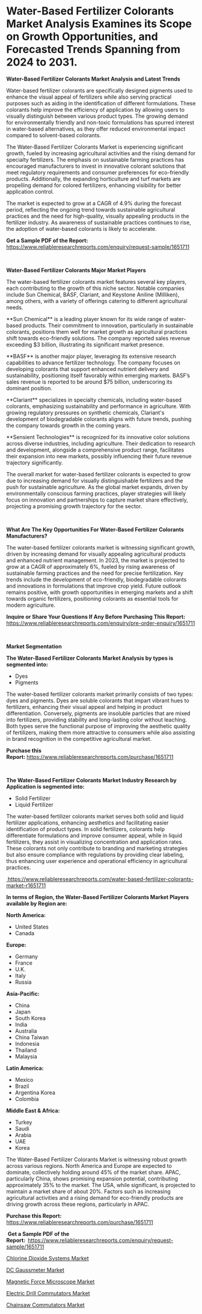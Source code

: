 <p><h1>Water-Based Fertilizer Colorants Market Analysis Examines its Scope on Growth Opportunities, and Forecasted Trends Spanning from 2024 to 2031.</h1></p><p><strong>Water-Based Fertilizer Colorants Market Analysis and Latest Trends</strong></p>
<p><p>Water-based fertilizer colorants are specifically designed pigments used to enhance the visual appeal of fertilizers while also serving practical purposes such as aiding in the identification of different formulations. These colorants help improve the efficiency of application by allowing users to visually distinguish between various product types. The growing demand for environmentally friendly and non-toxic formulations has spurred interest in water-based alternatives, as they offer reduced environmental impact compared to solvent-based colorants.</p><p>The Water-Based Fertilizer Colorants Market is experiencing significant growth, fueled by increasing agricultural activities and the rising demand for specialty fertilizers. The emphasis on sustainable farming practices has encouraged manufacturers to invest in innovative colorant solutions that meet regulatory requirements and consumer preferences for eco-friendly products. Additionally, the expanding horticulture and turf markets are propelling demand for colored fertilizers, enhancing visibility for better application control. </p><p>The market is expected to grow at a CAGR of 4.9% during the forecast period, reflecting the ongoing trend towards sustainable agricultural practices and the need for high-quality, visually appealing products in the fertilizer industry. As awareness of sustainable practices continues to rise, the adoption of water-based colorants is likely to accelerate.</p></p>
<p><strong>Get a Sample PDF of the Report:&nbsp;</strong> <a href="https://www.reliableresearchreports.com/enquiry/request-sample/1651711?utm_campaign=83&utm_medium=2&utm_source=Github&utm_content=ia&utm_term=18102024&utm_id=water-based-fertilizer-colorants">https://www.reliableresearchreports.com/enquiry/request-sample/1651711</a></p>
<p>&nbsp;</p>
<p><strong>Water-Based Fertilizer Colorants Major Market Players</strong></p>
<p><p>The water-based fertilizer colorants market features several key players, each contributing to the growth of this niche sector. Notable companies include Sun Chemical, BASF, Clariant, and Keystone Aniline (Milliken), among others, with a variety of offerings catering to different agricultural needs.</p><p>**Sun Chemical** is a leading player known for its wide range of water-based products. Their commitment to innovation, particularly in sustainable colorants, positions them well for market growth as agricultural practices shift towards eco-friendly solutions. The company reported sales revenue exceeding $3 billion, illustrating its significant market presence.</p><p>**BASF** is another major player, leveraging its extensive research capabilities to advance fertilizer technology. The company focuses on developing colorants that support enhanced nutrient delivery and sustainability, positioning itself favorably within emerging markets. BASF’s sales revenue is reported to be around $75 billion, underscoring its dominant position.</p><p>**Clariant** specializes in specialty chemicals, including water-based colorants, emphasizing sustainability and performance in agriculture. With growing regulatory pressures on synthetic chemicals, Clariant's development of biodegradable colorants aligns with future trends, pushing the company towards growth in the coming years.</p><p>**Sensient Technologies** is recognized for its innovative color solutions across diverse industries, including agriculture. Their dedication to research and development, alongside a comprehensive product range, facilitates their expansion into new markets, possibly influencing their future revenue trajectory significantly.</p><p>The overall market for water-based fertilizer colorants is expected to grow due to increasing demand for visually distinguishable fertilizers and the push for sustainable agriculture. As the global market expands, driven by environmentally conscious farming practices, player strategies will likely focus on innovation and partnerships to capture market share effectively, projecting a promising growth trajectory for the sector.</p></p>
<p>&nbsp;</p>
<p><strong>What Are The Key Opportunities For Water-Based Fertilizer Colorants Manufacturers?</strong></p>
<p><p>The water-based fertilizer colorants market is witnessing significant growth, driven by increasing demand for visually appealing agricultural products and enhanced nutrient management. In 2023, the market is projected to grow at a CAGR of approximately 6%, fueled by rising awareness of sustainable farming practices and the need for precise fertilization. Key trends include the development of eco-friendly, biodegradable colorants and innovations in formulations that improve crop yield. Future outlook remains positive, with growth opportunities in emerging markets and a shift towards organic fertilizers, positioning colorants as essential tools for modern agriculture.</p></p>
<p><strong>Inquire or Share Your Questions If Any Before Purchasing This Report:</strong> <a href="https://www.reliableresearchreports.com/enquiry/pre-order-enquiry/1651711?utm_campaign=83&utm_medium=2&utm_source=Github&utm_content=ia&utm_term=18102024&utm_id=water-based-fertilizer-colorants">https://www.reliableresearchreports.com/enquiry/pre-order-enquiry/1651711</a></p>
<p>&nbsp;</p>
<p><strong>Market Segmentation</strong></p>
<p><strong>The Water-Based Fertilizer Colorants Market Analysis by types is segmented into:</strong></p>
<p><ul><li>Dyes</li><li>Pigments</li></ul></p>
<p><p>The water-based fertilizer colorants market primarily consists of two types: dyes and pigments. Dyes are soluble colorants that impart vibrant hues to fertilizers, enhancing their visual appeal and helping in product differentiation. Conversely, pigments are insoluble particles that are mixed into fertilizers, providing stability and long-lasting color without leaching. Both types serve the functional purpose of improving the aesthetic quality of fertilizers, making them more attractive to consumers while also assisting in brand recognition in the competitive agricultural market.</p></p>
<p><strong>Purchase this Report:&nbsp;</strong><a href="https://www.reliableresearchreports.com/purchase/1651711?utm_campaign=83&utm_medium=2&utm_source=Github&utm_content=ia&utm_term=18102024&utm_id=water-based-fertilizer-colorants">https://www.reliableresearchreports.com/purchase/1651711</a></p>
<p>&nbsp;</p>
<p><strong>The Water-Based Fertilizer Colorants Market Industry Research by Application is segmented into:</strong></p>
<p><ul><li>Solid Fertilizer</li><li>Liquid Fertilizer</li></ul></p>
<p><p>The water-based fertilizer colorants market serves both solid and liquid fertilizer applications, enhancing aesthetics and facilitating easier identification of product types. In solid fertilizers, colorants help differentiate formulations and improve consumer appeal, while in liquid fertilizers, they assist in visualizing concentration and application rates. These colorants not only contribute to branding and marketing strategies but also ensure compliance with regulations by providing clear labeling, thus enhancing user experience and operational efficiency in agricultural practices.</p></p>
<p><a href="https://www.reliableresearchreports.com/water-based-fertilizer-colorants-market-r1651711?utm_campaign=83&utm_medium=2&utm_source=Github&utm_content=ia&utm_term=18102024&utm_id=water-based-fertilizer-colorants">&nbsp;https://www.reliableresearchreports.com/water-based-fertilizer-colorants-market-r1651711</a></p>
<p><strong>In terms of Region, the Water-Based Fertilizer Colorants Market Players available by Region are:</strong></p>
<p>
    <p> <strong> North America: </strong>
        <ul>
            <li>United States</li>
            <li>Canada</li>
        </ul>
        </p> 
    <p> <strong> Europe: </strong>
        <ul>
            <li>Germany</li>
            <li>France</li>
            <li>U.K.</li>
            <li>Italy</li>
            <li>Russia</li>
        </ul>
        </p> 
    <p> <strong> Asia-Pacific: </strong>
        <ul>
            <li>China</li>
            <li>Japan</li>
            <li>South Korea</li>
            <li>India</li>
            <li>Australia</li>
            <li>China Taiwan</li>
            <li>Indonesia</li>
            <li>Thailand</li>
            <li>Malaysia</li>
        </ul>
        </p> 
    <p> <strong> Latin America: </strong>
        <ul>
            <li>Mexico</li>
            <li>Brazil</li>
            <li>Argentina Korea</li>
            <li>Colombia</li>
        </ul>
        </p> 
    <p> <strong> Middle East & Africa: </strong>
        <ul>
            <li>Turkey</li>
            <li>Saudi</li>
            <li>Arabia</li>
            <li>UAE</li>
            <li>Korea</li>
        </ul>
    </p>
    </p>
<p><p>The Water-Based Fertilizer Colorants Market is witnessing robust growth across various regions. North America and Europe are expected to dominate, collectively holding around 45% of the market share. APAC, particularly China, shows promising expansion potential, contributing approximately 35% to the market. The USA, while significant, is projected to maintain a market share of about 20%. Factors such as increasing agricultural activities and a rising demand for eco-friendly products are driving growth across these regions, particularly in APAC.</p></p>
<p><strong>Purchase this Report: </strong><a href="https://www.reliableresearchreports.com/purchase/1651711?utm_campaign=83&utm_medium=2&utm_source=Github&utm_content=ia&utm_term=18102024&utm_id=water-based-fertilizer-colorants">https://www.reliableresearchreports.com/purchase/1651711</a></p>
<p>&nbsp;<strong>Get a Sample PDF of the Report:&nbsp;&nbsp;</strong><a href="https://www.reliableresearchreports.com/enquiry/request-sample/1651711?utm_campaign=83&utm_medium=2&utm_source=Github&utm_content=ia&utm_term=18102024&utm_id=water-based-fertilizer-colorants">https://www.reliableresearchreports.com/enquiry/request-sample/1651711</a></p>
<p><strong></strong></p>
<p><p><a href="https://www.linkedin.com/pulse/emerging-chlorine-dioxide-systems-market-opportunities-analysis-leu3c?utm_campaign=83&utm_medium=2&utm_source=Github&utm_content=ia&utm_term=18102024&utm_id=water-based-fertilizer-colorants">Chlorine Dioxide Systems Market</a></p><p><a href="https://issuu.com/reportprime-2/docs/dc-gaussmeter-market-size-2030.pptx_a9cfef030949a6?utm_campaign=83&utm_medium=2&utm_source=Github&utm_content=ia&utm_term=18102024&utm_id=water-based-fertilizer-colorants">DC Gaussmeter Market</a></p><p><a href="https://issuu.com/reportprime-2/docs/magnetic-force-microscope-market-si_59f7b51ff27321?utm_campaign=83&utm_medium=2&utm_source=Github&utm_content=ia&utm_term=18102024&utm_id=water-based-fertilizer-colorants">Magnetic Force Microscope Market</a></p><p><a href="https://github.com/AdeaKodra585/Market-Research-Report-List-1/blob/main/electric-drill-commutators-market.md?utm_campaign=83&utm_medium=2&utm_source=Github&utm_content=ia&utm_term=18102024&utm_id=water-based-fertilizer-colorants">Electric Drill Commutators Market</a></p><p><a href="https://github.com/leonidmsw5y/Market-Research-Report-List-1/blob/main/chainsaw-commutators-market.md?utm_campaign=83&utm_medium=2&utm_source=Github&utm_content=ia&utm_term=18102024&utm_id=water-based-fertilizer-colorants">Chainsaw Commutators Market</a></p></p>
